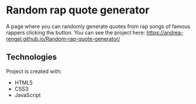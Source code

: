 # Random rap quote generator
A page where you can randomly generate quotes from rap songs of famous rappers clicking the button. You can see the project here: https://andrea-rengel.github.io/Random-rap-quote-generator/

## Technologies
Project is created with:

* HTML5
* CSS3
* JavaScript

